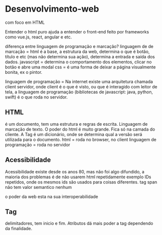 # Desenvolvimento-web
com foco em HTML


Entender o html puro ajuda a entender o front-end feito por frameworks como vue.js, react, angular e etc.

diferença entre linguagem de programação e marcação? 
linguagem de de marcação = html é a base, a estrutura da web, determina o que é botão, título e etc (mas não determina sua ação), determina a entrada e saída dos dados.
javascript = determina o comportamento dos elementos, clicar no botão e abre uma modal
css = é uma forma de deixar a página visualmente bonita, ex o pintor. 

linguagem de programação =  Na internet existe uma arquitetura chamada client servidor, onde client é o que é visto, ou que é interagido com leitor de tela, a linguagem de programação (bibliotecas de javascript: java, python, swift) é o que roda no servidor. 

## HTML
é um documento, tem uma estrutura e regras de escrita. Linguagem de marcação de texto. O poder do html é muito grande. Fica só na camada do cliente. A Tag <!DOCTYPE html> é um dicionário, onde se determina qual a versão será utilizada para o documento. 
html = roda no browser, no client
linguagem de programação = roda no servidor 


## Acessibilidade
Acessibilidade existe desde os anos 80, mas não foi algo difundido, a maioria dos problemas é de não usarem  html repetidamente
exemplo IDs repetidos, onde os mesmos ids são usados para coisas diferentes. 
tag span não tem valor semantico nenhum 



o poder da web esta na sua interoperabilidade 


## Tag
delimitadores, tem inicio e fim. Atributos dá mais poder a tag dependendo da finalidade.
<p>
<title> marca os títulos das páginas do navegador.
insert+t 



## Parágrafo
menor  p e maior 
menor barra ao contrario p e maior 

## Atributo
propriedade e valor 
alt = caso o usuário esteja com conexão ruim, o atributo alt aparecerá primeiro para o usuário. 

## Fonte 
https://developer.mozilla.org/pt-BR/docs/Learn/Getting_started_with_the_web/HTML_basics
HTML básico - Aprendendo desenvolvimento web | MDN (mozilla.org)

## Bug de 1.3.1 onde o título esta do mesmo tamanho do texto comum

 ## Span e Div 
 não tem valor semântico
 div para estruturas muito genericas
 não usar div como um botão, ou marcar texto. 
 mas tomar cuidado onde vai usar.

 ## Lista ordenada, não ordenada e de definição 
 não ordenada = nvda fala bolinha marcador
 ordenada = tem sequencia numerica
 de definição = tem um item e a sua definição 
 nvda = é verbalizado quantos itens tem a lista, e marcadores. 
 
## Tag <a> relacionado com a diretriz 2.4.1 ignoirar blocos 
 131, 2410


 
 ## Tag button 
 botão = retangular, bordas
 link padrão = texto + sublinhado na cor azul, se clicado, ele fica roxo (e no leitor fica como visitado)
 se botão deve ter a aparência de botão 
 se link deve ter a aparência de link 


